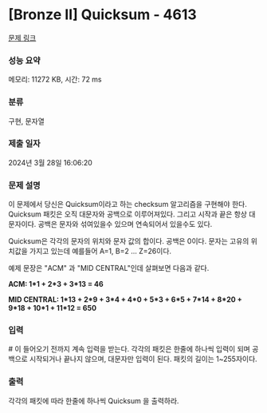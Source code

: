 # [Bronze II] Quicksum - 4613 

[문제 링크](https://www.acmicpc.net/problem/4613) 

### 성능 요약

메모리: 11272 KB, 시간: 72 ms

### 분류

구현, 문자열

### 제출 일자

2024년 3월 28일 16:06:20

### 문제 설명

<p>이 문제에서 당신은 Quicksum이라고 하는 checksum 알고리즘을 구현해야 한다.  Quicksum 패킷은 오직 대문자와 공백으로 이루어져있다. 그리고 시작과 끝은 항상 대문자이다.  공백은 문자와 섞여있을수 있으며 연속되어서 있을수도 있다.</p>

<p>Quicksum은 각각의 문자의 위치와 문자 값의 합이다. 공백은 0이다. 문자는 고유의 위치값을 가지고 있는데 예를들어 A=1, B=2 ... Z=26이다.</p>

<p>예제 문장은 "ACM" 과 "MID CENTRAL"인데 살펴보면 다음과 같다.</p>

<p><strong>ACM: 1*1  + 2*3 + 3*13 = 46</strong></p>

<p><strong>MID CENTRAL: 1*13 + 2*9 + 3*4 + 4*0 + 5*3 + 6*5 + 7*14 + 8*20 + 9*18 + 10*1 + 11*12 = 650</strong></p>

### 입력 

 <p># 이 들어오기 전까지 계속 입력을 받는다. 각각의 패킷은 한줄에 하나씩 입력이 되며 공백으로 시작되거나 끝나지 않으며, 대문자만 입력이 된다. 패킷의 길이는 1~255자이다.</p>

### 출력 

 <p>각각의 패킷에 따라 한줄에 하나씩 Quicksum 을 출력하라.</p>

